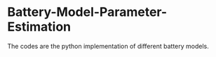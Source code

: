 # Battery-Model-Parameter-Estimation
The codes are the python implementation of different battery models.  
